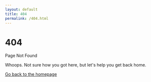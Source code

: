 ```yaml
---
layout: default
title: 404
permalink: /404.html
---
```


<div class="d-flex justify-content-center align-items-center vh-100">
  <div class="text-center">
    <h1 class="display-1">404</h1>
    <p class="lead">Page Not Found</p>
    <p>Whoops. Not sure how you got here, but let's help you get back home.</p>
    <a href="/" class="btn btn-primary">Go back to the homepage</a>
  </div>
</div>